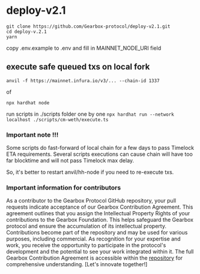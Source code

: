 # deploy-v2.1

```
git clone https://github.com/Gearbox-protocol/deploy-v2.1.git
cd deploy-v.2.1
yarn
```

copy .env.example to .env and fill in MAINNET_NODE_URI field

## execute safe queued txs on local fork

`anvil -f https://mainnet.infura.io/v3/... --chain-id 1337`

of

`npx hardhat node`

run scripts in ./scripts folder one by one
`npx hardhat run --network localhost ./scripts/cm-weth/execute.ts`

### Important note !!!

Some scripts do fast-forward of local chain for a few days to pass Timelock ETA requirements.
Several scripts executions can cause chain will have too far blocktime and will not pass Timelock max delay.

So, it's better to restart anvil/hh-node if you need to re-execute txs.

### Important information for contributors

As a contributor to the Gearbox Protocol GitHub repository, your pull requests indicate acceptance of our Gearbox Contribution Agreement. This agreement outlines that you assign the Intellectual Property Rights of your contributions to the Gearbox Foundation. This helps safeguard the Gearbox protocol and ensure the accumulation of its intellectual property. Contributions become part of the repository and may be used for various purposes, including commercial. As recognition for your expertise and work, you receive the opportunity to participate in the protocol's development and the potential to see your work integrated within it. The full Gearbox Contribution Agreement is accessible within the [repository](/ContributionAgreement) for comprehensive understanding. [Let's innovate together!]
